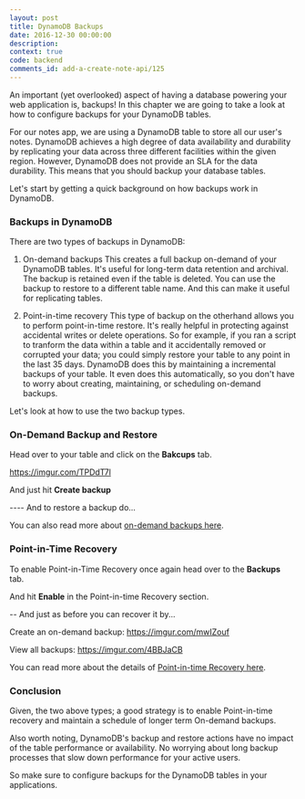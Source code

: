 ```yaml
---
layout: post
title: DynamoDB Backups
date: 2016-12-30 00:00:00
description: 
context: true
code: backend
comments_id: add-a-create-note-api/125
---
```


An important (yet overlooked) aspect of having a database powering your web application is, backups! In this chapter we are going to take a look at how to configure backups for your DynamoDB tables.

For our notes app, we are using a DynamoDB table to store all our user's notes. DynamoDB achieves a high degree of data availability and durability by replicating your data across three different facilities within the given region. However, DynamoDB does not provide an SLA for the data durability. This means that you should backup your database tables.

Let's start by getting a quick background on how backups work in DynamoDB.

### Backups in DynamoDB

There are two types of backups in DynamoDB:

1. On-demand backups
   This creates a full backup on-demand of your DynamoDB tables. It's useful for long-term data retention and archival. The backup is retained even if the table is deleted. You can use the backup to restore to a different table name. And this can make it useful for replicating tables.

2. Point-in-time recovery
   This type of backup on the otherhand allows you to perform point-in-time restore. It's really helpful in protecting against accidental writes or delete operations. So for example, if you ran a script to tranform the data within a table and it accidentally removed or corrupted your data; you could simply restore your table to any point in the last 35 days. DynamoDB does this by maintaining a incremental backups of your table. It even does this automatically, so you don't have to worry about creating, maintaining, or scheduling on-demand backups.

Let's look at how to use the two backup types.

### On-Demand Backup and Restore

Head over to your table and click on the **Bakcups** tab.

https://imgur.com/TPDdT7l

And just hit **Create backup**

---- And to restore a backup do...

You can also read more about [on-demand backups here](https://docs.aws.amazon.com/amazondynamodb/latest/developerguide/BackupRestore.html).

### Point-in-Time Recovery

To enable Point-in-Time Recovery once again head over to the **Backups** tab.

And hit **Enable** in the Point-in-time Recovery section. 

-- And just as before you can recover it by...

Create an on-demand backup:
https://imgur.com/mwIZouf

View all backups:
https://imgur.com/4BBJaCB

You can read more about the details of [Point-in-time Recovery here](https://docs.aws.amazon.com/amazondynamodb/latest/developerguide/PointInTimeRecovery.html).

### Conclusion

Given, the two above types; a good strategy is to enable Point-in-time recovery and maintain a schedule of longer term On-demand backups.

Also worth noting, DynamoDB's backup and restore actions have no impact of the table performance or availability. No worrying about long backup processes that slow down performance for your active users.

So make sure to configure backups for the DynamoDB tables in your applications.
